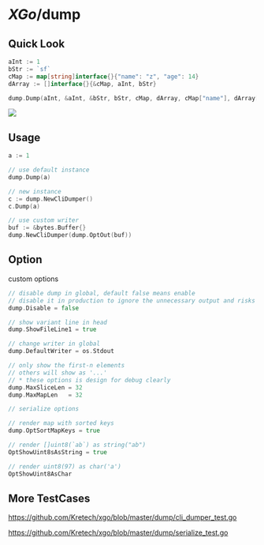 # *XGo*/dump



## Quick Look

```go
aInt := 1
bStr := `sf`
cMap := map[string]interface{}{"name": "z", "age": 14}
dArray := []interface{}{&cMap, aInt, bStr}

dump.Dump(aInt, &aInt, &bStr, bStr, cMap, dArray, cMap["name"], dArray[2], dArray[aInt])
```

![](https://ws1.sinaimg.cn/mw690/8f9ce571ly1g13yuxm4boj20tk0zuncl.jpg)

## Usage

```go
a := 1

// use default instance
dump.Dump(a)

// new instance
c := dump.NewCliDumper()
c.Dump(a)

// use custom writer
buf := &bytes.Buffer{}
dump.NewCliDumper(dump.OptOut(buf))
```

## Option

custom options

```go
// disable dump in global, default false means enable
// disable it in production to ignore the unnecessary output and risks
dump.Disable = false

// show variant line in head
dump.ShowFileLine1 = true

// change writer in global
dump.DefaultWriter = os.Stdout

// only show the first-n elements
// others will show as '...'
// * these options is design for debug clearly
dump.MaxSliceLen = 32
dump.MaxMapLen   = 32

// serialize options

// render map with sorted keys
dump.OptSortMapKeys = true

// render []uint8(`ab`) as string("ab")
OptShowUint8sAsString = true

// render uint8(97) as char('a')
OptShowUint8AsChar
```

## More TestCases

https://github.com/Kretech/xgo/blob/master/dump/cli_dumper_test.go

https://github.com/Kretech/xgo/blob/master/dump/serialize_test.go
